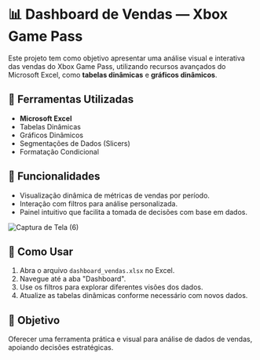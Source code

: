 # 📊 Dashboard de Vendas — Xbox Game Pass

Este projeto tem como objetivo apresentar uma análise visual e interativa das vendas do Xbox Game Pass, utilizando recursos avançados do Microsoft Excel, como **tabelas dinâmicas** e **gráficos dinâmicos**.

## 🔧 Ferramentas Utilizadas

- **Microsoft Excel**
- Tabelas Dinâmicas
- Gráficos Dinâmicos
- Segmentações de Dados (Slicers)
- Formatação Condicional

## 🧩 Funcionalidades

- Visualização dinâmica de métricas de vendas por período.
- Interação com filtros para análise personalizada.
- Painel intuitivo que facilita a tomada de decisões com base em dados.


![Captura de Tela (6)](https://github.com/user-attachments/assets/9f09463b-6998-4b0d-9d69-b8344a356d13)


  ## 🚀 Como Usar

1. Abra o arquivo `dashboard_vendas.xlsx` no Excel.
2. Navegue até a aba "Dashboard".
3. Use os filtros para explorar diferentes visões dos dados.
4. Atualize as tabelas dinâmicas conforme necessário com novos dados.

## 🎯 Objetivo

Oferecer uma ferramenta prática e visual para análise de dados de vendas, apoiando decisões estratégicas. 


